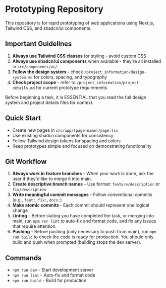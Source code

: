 # Prototyping Repository

This repository is for rapid prototyping of web applications using Next.js, Tailwind CSS, and shadcn/ui components.

## Important Guidelines

1. **Always use Tailwind CSS classes** for styling - avoid custom CSS
2. **Always use shadcn/ui components** when available - they're all installed in `src/components/ui/`
3. **Follow the design system** - check `/project_information/design-system.md` for colors, spacing, and typography
4. **Check project scope** - refer to `/project_information/project-details.md` for current prototype requirements

Before beginning a task, it is ESSENTIAL that you read the full design system and project details files for context.

## Quick Start

- Create new pages in `src/app/[page-name]/page.tsx`
- Use existing shadcn components for consistency
- Follow Tailwind design tokens for spacing and colors
- Keep prototypes simple and focused on demonstrating functionality

## Git Workflow

1. **Always work in feature branches** - When your work is done, ask the user if they'd like to merge it into main.
2. **Create descriptive branch names** - Use format: `feature/description` or `fix/description`
3. **Write meaningful commit messages** - Follow conventional commits (e.g., `feat:`, `fix:`, `docs:`)
4. **Make atomic commits** - Each commit should represent one logical change
5. **Linting** - Before stating you have completed the task, or merging into main, run `npm run lint` to auto-fix and format code, and fix any issues that require attention.
6. **Pushing** - Before pushing (only necessary to push from main), run `npm run build` to check the code is ready for production. You should only build and push when prompted (building stops the dev server).

## Commands

- `npm run dev` - Start development server
- `npm run lint` - Auto-fix and format code
- `npm run build` - Build for production
